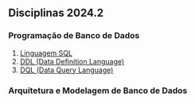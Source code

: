 ## Disciplinas 2024.2 

### Programação de Banco de Dados 

1. [Linguagem SQL](banco_de_dados/programacao/sql/sql.md) 
2. [DDL (Data Definition Language)](banco_de_dados/programacao/ddl/ddl.md)
3. [DQL (Data Query Language)](#dql) 


### Arquitetura e Modelagem de Banco de Dados

